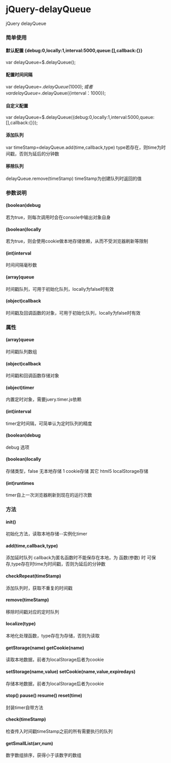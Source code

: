 # jQuery-delayQueue
jQuery delayQueue

### 简单使用
#### 默认配置  {debug:0,locally:1,interval:5000,queue:[],callback:{}}
var delayQueue=$.delayQueue();
#### 配置时间间隔
var delayQueue=$.delayQueue(1000);
或者
var delayQueue=$.delayQueue({interval：1000});
#### 自定义配置
var delayQueue=$.delayQueue({debug:0,locally:1,interval:5000,queue:[],callback:{}});
#### 添加队列
var timeStamp=delayQueue.add(time,callback,type)  type若存在，则time为时间戳，否则为延后的分钟数
#### 移除队列
delayQueue.remove(timeStamp)  timeStamp为创建队列时返回的值


### 参数说明
#### (boolean)debug 
若为true，则每次调用时会在console中输出对象自身
#### (boolean)locally 
若为true，则会使用cookie做本地存储依赖，从而不受浏览器刷新等限制
#### (int)interval 
时间间隔毫秒数
#### (array)queue 
时间戳队列，可用于初始化队列，locally为false时有效
#### (object)callback 
时间戳及回调函数的对象，可用于初始化队列，locally为false时有效


### 属性
#### (array)queue
时间戳队列数组
#### (object)callback
时间戳和回调函数存储对象
#### (object)timer
内置定时对象，需要juery.timer.js依赖
#### (int)interval
timer定时间隔，可简单认为定时队列的精度
#### (boolean)debug
debug 选项
#### (boolean)locally
存储类型，false 无本地存储  1 cookie存储  其它 html5 localStorage存储
#### (int)runtimes
timer自上一次浏览器刷新到现在的运行次数


### 方法
#### init()
初始化方法，读取本地存储--实例化timer
#### add(time,callback,type)
添加延时队列  callback为匿名函数时不能保存在本地，为 函数(参数) 时 可保存,type存在时time为时间戳，否则为延后的分钟数
#### checkRepeat(timeStamp)
添加队列时，获取不重复的时间戳
#### remove(timeStamp)
移除时间戳对应的定时队列
#### localize(type)
本地化处理函数，type存在为存储，否则为读取
#### getStorage(name) getCookie(name)
读取本地数据，前者为localStorage后者为cookie
#### setStorage(name,value) setCookie(name,value,expiredays)
存储本地数据，前者为localStorage后者为cookie
#### stop() pause() resume() reset(time)
封装timer自带方法
#### check(timeStamp)
检查传入时间戳timeStamp之前的所有需要执行的队列
#### getSmallList(arr,num)
数字数组排序，获得小于该数字的数组
